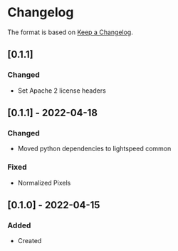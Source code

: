 # Changelog
The format is based on [Keep a Changelog](https://keepachangelog.com/en/1.0.0/).

## [0.1.1]
### Changed
- Set Apache 2 license headers

## [0.1.1] - 2022-04-18
### Changed
- Moved python dependencies to lightspeed common
### Fixed
- Normalized Pixels

## [0.1.0] - 2022-04-15
### Added
- Created
